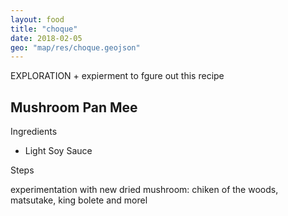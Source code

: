 ```yaml
---
layout: food
title: "choque"
date: 2018-02-05
geo: "map/res/choque.geojson"
---
```

EXPLORATION + expierment to fgure out this recipe

<h2>Mushroom Pan Mee</h2>
Ingredients
<ul>
  <li>Light Soy Sauce </li>
</ul>

Steps
<ol>
</ol>

experimentation with new dried mushroom: chiken of the woods, matsutake, king bolete and morel